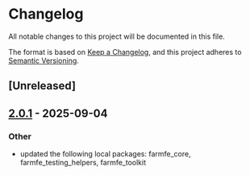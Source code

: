 # Changelog

All notable changes to this project will be documented in this file.

The format is based on [Keep a Changelog](https://keepachangelog.com/en/1.0.0/),
and this project adheres to [Semantic Versioning](https://semver.org/spec/v2.0.0.html).

## [Unreleased]

## [2.0.1](https://github.com/Roxannej/farm/compare/farmfe_plugin_script_meta-v2.0.0...farmfe_plugin_script_meta-v2.0.1) - 2025-09-04

### Other

- updated the following local packages: farmfe_core, farmfe_testing_helpers, farmfe_toolkit
